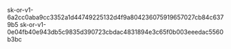 

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
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